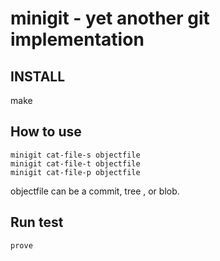 # minigit - yet another git implementation

## INSTALL

make

## How to use
```
minigit cat-file-s objectfile
minigit cat-file-t objectfile
minigit cat-file-p objectfile
```

objectfile can be a commit, tree , or blob.

## Run test

```
prove
```
